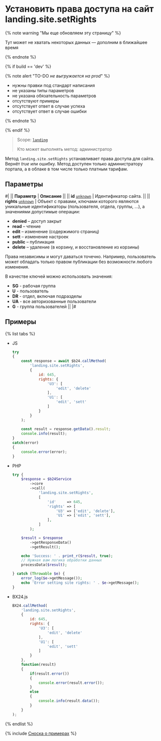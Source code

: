 # Установить права доступа на сайт landing.site.setRights

{% note warning "Мы еще обновляем эту страницу" %}

Тут может не хватать некоторых данных — дополним в ближайшее время

{% endnote %}

{% if build == 'dev' %}

{% note alert "TO-DO _не выгружается на prod_" %}

- нужны правки под стандарт написания
- не указаны типы параметров
- не указана обязательность параметров
- отсутствуют примеры
- отсутствует ответ в случае успеха
- отсутствует ответ в случае ошибки

{% endnote %}

{% endif %}

> Scope: [`landing`](../../../scopes/permissions.md)
>
> Кто может выполнять метод: администратор

Метод `landing.site.setRights` устанавливает права доступа для сайта. Вернёт *true* или ошибку. Метод доступен только администратору портала, а в облаке в том числе только платным тарифам.

## Параметры

#|
|| **Параметр** | **Описание** ||
|| **id**
[`unknown`](../../../data-types.md) | Идентификатор сайта. ||
|| **rights**
[`unknown`](../../../data-types.md) | Объект с правами, ключами которого являются уникальные идентификаторы (пользователя, отдела, группы, ...), а значениями допустимые операции:
- **denied** – доступ закрыт
- **read** – чтение
- **edit** – изменение (содержимого страниц)
- **sett** – изменение настроек
- **public** – публикация
- **delete** – удаление (в корзину, и восстановление из корзины)

Права независимы и могут даваться точечно. Например, пользователь может обладать только правом публикации без возможности любого изменения.

В качестве ключей можно использовать значения:
- **SG<X>** - рабочая группа
- **U<X>** - пользователь
- **DR<X>** - отдел, включая подразделы
- **UA** - все авторизованные пользователи
- **G<X>** - группа пользователей ||
|#

## Примеры

{% list tabs %}

- JS


    ```js
    try
    {
    	const response = await $b24.callMethod(
    		'landing.site.setRights',
    		{
    			id: 645,
    			rights: {
    				'U3': [
    					'edit', 'delete'
    				],
    				'U1': [
    					'edit', 'sett'
    				]
    			}
    		}
    	);
    	
    	const result = response.getData().result;
    	console.info(result);
    }
    catch(error)
    {
    	console.error(error);
    }
    ```

- PHP


    ```php
    try {
        $response = $b24Service
            ->core
            ->call(
                'landing.site.setRights',
                [
                    'id'     => 645,
                    'rights' => [
                        'U3' => ['edit', 'delete'],
                        'U1' => ['edit', 'sett'],
                    ],
                ]
            );
    
        $result = $response
            ->getResponseData()
            ->getResult();
    
        echo 'Success: ' . print_r($result, true);
        // Нужная вам логика обработки данных
        processData($result);
    
    } catch (Throwable $e) {
        error_log($e->getMessage());
        echo 'Error setting site rights: ' . $e->getMessage();
    }
    ```

- BX24.js

    ```js
    BX24.callMethod(
        'landing.site.setRights',
        {
            id: 645,
            rights: {
                'U3': [
                    'edit', 'delete'
                ],
                'U1': [
                    'edit', 'sett'
                ]
            }
        },
        function(result)
        {
            if(result.error())
            {
                console.error(result.error());
            }
            else
            {
                console.info(result.data());
            }
        }
    );
    ```

{% endlist %}

{% include [Сноска о примерах](../../../../_includes/examples.md) %}